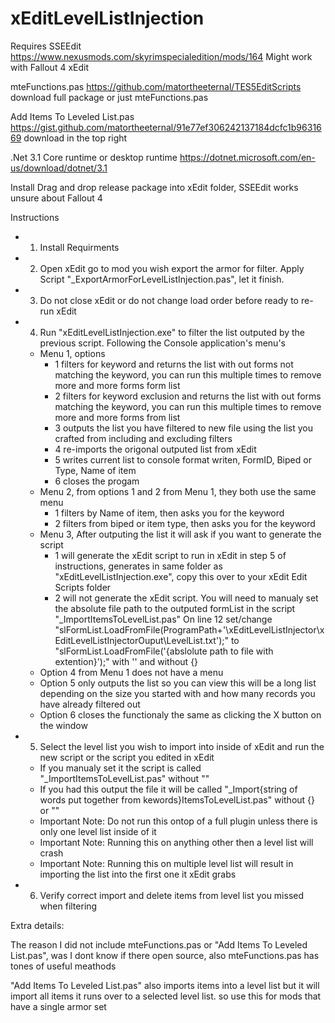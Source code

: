 # xEditLevelListInjection

Requires 
  SSEEdit
    https://www.nexusmods.com/skyrimspecialedition/mods/164
    Might work with Fallout 4 xEdit
    
  mteFunctions.pas
    https://github.com/matortheeternal/TES5EditScripts 
    download full package or just mteFunctions.pas
    
  Add Items To Leveled List.pas 
    https://gist.github.com/matortheeternal/91e77ef306242137184dcfc1b9631669
    download in the top right
    
  .Net 3.1 Core runtime or desktop runtime
    https://dotnet.microsoft.com/en-us/download/dotnet/3.1

Install
  Drag and drop release package into xEdit folder, SSEEdit works unsure about Fallout 4

Instructions

- 1. Install Requirments
- 2. Open xEdit go to mod you wish export the armor for filter. Apply Script "_ExportArmorForLevelListInjection.pas", let it finish.
- 3. Do not close xEdit or do not change load order before ready to re-run xEdit
- 4. Run "xEditLevelListInjection.exe" to filter the list outputed by the previous script. Following the Console application's menu's
  - Menu 1, options
    - 1 filters for keyword and returns the list with out forms not matching the keyword, you can run this multiple times to remove more and more forms form list
    - 2 filters for keyword exclusion and returns the list with out forms matching the keyword, you can run this multiple times to remove more and more forms from list
    - 3 outputs the list you have filtered to new file using the list you crafted from including and excluding filters
    - 4 re-imports the origonal outputed list from xEdit
    - 5 writes current list to console format writen, FormID, Biped or Type, Name of item
    - 6 closes the progam
  - Menu 2, from options 1 and 2 from Menu 1, they both use the same menu
    - 1 filters by Name of item, then asks you for the keyword
    - 2 filters from biped or item type, then asks you for the keyword
  - Menu 3, After outputing the list it will ask if you want to generate the script
    - 1 will generate the xEdit script to run in xEdit in step 5 of instructions, 
      generates in same folder as "xEditLevelListInjection.exe", copy this over to your xEdit Edit Scripts folder
    - 2 will not generate the xEdit script. You will need to manualy set the absolute file path to the outputed formList in the script "_ImportItemsToLevelList.pas"
      On line 12 set/change "slFormList.LoadFromFile(ProgramPath+'\xEditLevelListInjector\xEditLevelListInjectorOuput\LevelList.txt');" to
        "slFormList.LoadFromFile('{abslolute path to file with extention}');" with '' and without {}
  - Option 4 from Menu 1 does not have a menu
  - Option 5 only outputs the list so you can view this will be a long list depending on the size you started with and how many records you have already filtered out
  - Option 6 closes the functionaly the same as clicking the X button on the window
- 5. Select the level list you wish to import into inside of xEdit and run the new script or the script you edited in xEdit
  - If you manualy set it the script is called "_ImportItemsToLevelList.pas" without ""
  - If you had this output the file it will be called "_Import{string of words put together from kewords}ItemsToLevelList.pas" without {} or ""
  - Important Note: Do not run this ontop of a full plugin unless there is only one level list inside of it
  - Important Note: Running this on anything other then a level list will crash
  - Important Note: Running this on multiple level list will result in importing the list into the first one it xEdit grabs
- 6. Verify correct import and delete items from level list you missed when filtering


Extra details:

The reason I did not include mteFunctions.pas or "Add Items To Leveled List.pas", was I dont know if there open source, also mteFunctions.pas has tones of useful meathods

"Add Items To Leveled List.pas" also imports items into a level list but it will import all items it runs over to a selected level list. 
  so use this for mods that have a single armor set
